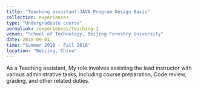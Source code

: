 ```yaml
---
title: "Teaching assistant-JAVA Program Design Basis"
collection: experiences
type: "Undergraduate course"
permalink: /experiences/teaching-1
venue: "School of Technology, Beijing Forestry University"
date: 2018-09-01
time: "Summer 2018 - Fall 2018"
location: "Beijing, China"
---
```

As a Teaching assistant, My role involves assisting the lead instructor with various administrative tasks, including course preparation, Code review, grading, and other related duties.